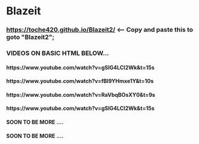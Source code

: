 # Blazeit
### https://toche420.github.io/Blazeit2/   <-- Copy and paste this to goto "Blazeit2";
<html>
<h3> VIDEOS ON BASIC HTML BELOW...
</h3>
<h4> https://www.youtube.com/watch?v=gSlG4LCl2Wk&t=15s
</h4>
<h4> https://www.youtube.com/watch?v=fBI9YHmxe1Y&t=10s
</h4>
<h4> https://www.youtube.com/watch?v=RaVbqBOsXY0&t=9s
</h4>
<h4> https://www.youtube.com/watch?v=gSlG4LCl2Wk&t=15s
</h4>
<h4> SOON TO BE MORE ....
</h4>
<h4> 
</h4>
<h4> 
</h4>
<h4> 
</h4>
<h4> 
</h4>
<h4> SOON TO BE MORE ....
</h4>
<h4> 
</h4>
<h4> 
</h4>

</html>
